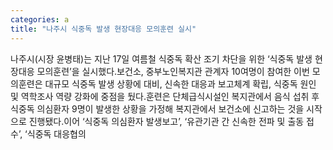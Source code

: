 ```yaml
---
categories: a
title: "나주시 식중독 발생 현장대응 모의훈련 실시"
---
```

나주시(시장 윤병태)는 지난 17일 여름철 식중독 확산 조기 차단을 위한 ‘식중독 발생 현장대응 모의훈련’을 실시했다.보건소, 중부노인복지관 관계자 10여명이 참여한 이번 모의훈련은 대규모 식중독 발생 상황에 대비, 신속한 대응과 보고체계 확립, 식중독 원인 및 역학조사 역량 강화에 중점을 뒀다.훈련은 단체급식시설인 복지관에서 음식 섭취 후 식중독 의심환자 9명이 발생한 상황을 가정해 복지관에서 보건소에 신고하는 것을 시작으로 진행됐다.이어 ‘식중독 의심환자 발생보고’, ‘유관기관 간 신속한 전파 및 출동 접수’, ‘식중독 대응협의